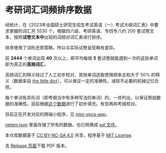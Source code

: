 # 考研词汇词频排序数据

经统计，在《2023年全国硕士研究生招生考试英语（一）考试大纲词汇表》中要求掌握的词汇共 5530 个，根据四六级、考研英语、专四专八约 200 套试卷文本，按照**试卷文本中**出现的词频对词汇表进行排序。

排序使用了词形还原策略，所以与实际试卷呈现略有差异。

前 **2444** 个单词出现 **40** 次以上，即平均每做 **5** 套试卷就能遇到一次的这些单词即为真正的**高频词汇**。

高频词汇的释义经过了人工初步校对，其他单词选取使用频率总和大于 50% 的释义（数据来自 [the little dict](http://louischeung.top:225/mdict%E8%AF%8D%E5%85%B8%E5%8C%85/The%20Little%20Dict/)），可以保证一定的准确性。减轻不必要的机械记忆负担。

每个单词有异形词（即考纲当中有多种写法的单词）的，一并列出，以保证原始数据的准确性。目前根据[这个数据](https://github.com/awxiaoxian2020/spelling-variations/blob/dev/src/bydictionary.json)进行了初步填充。有空再和考纲校对。

目前正在开发对应的跨端小程序，见 [mini-voca-app](https://github.com/exam-data/mini-voca-app)。

[netem.json](https://github.com/exam-data/NETEMVocabulary/blob/master/netem.json) 里面存储了所有的数据。也已转换成 [sql 文件](https://github.com/exam-data/NETEMVocabulary/blob/master/netem.sql)。

本仓库数据基于 [CC BY-NC-SA 4.0](https://creativecommons.org/licenses/by-nc-sa/4.0/) 共享，程序基于 [MIT License](https://github.com/exam-data/NETEMVocabulary/blob/master/LICENSE-CODE).

去 [Release 页面](https://github.com/exam-data/NETEMVocabulary/releases)下载 PDF 版本。
